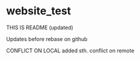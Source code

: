 # website_test

THIS IS README (updated)

Updates before rebase on github

CONFLICT ON LOCAL
added sth.
conflict on remote
